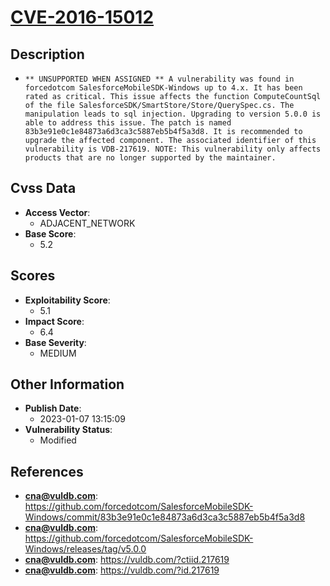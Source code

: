 
# [CVE-2016-15012](https://cve.mitre.org/cgi-bin/cvename.cgi?name=CVE-2016-15012)

## Description

- `** UNSUPPORTED WHEN ASSIGNED ** A vulnerability was found in forcedotcom SalesforceMobileSDK-Windows up to 4.x. It has been rated as critical. This issue affects the function ComputeCountSql of the file SalesforceSDK/SmartStore/Store/QuerySpec.cs. The manipulation leads to sql injection. Upgrading to version 5.0.0 is able to address this issue. The patch is named 83b3e91e0c1e84873a6d3ca3c5887eb5b4f5a3d8. It is recommended to upgrade the affected component. The associated identifier of this vulnerability is VDB-217619. NOTE: This vulnerability only affects products that are no longer supported by the maintainer.`

## Cvss Data

- **Access Vector**:
  - ADJACENT_NETWORK
- **Base Score**:
  - 5.2

## Scores

- **Exploitability Score**:
  - 5.1
- **Impact Score**:
  - 6.4
- **Base Severity**:
  - MEDIUM

## Other Information

- **Publish Date**:
  - 2023-01-07 13:15:09
- **Vulnerability Status**:
  - Modified

## References

- **cna@vuldb.com**: https://github.com/forcedotcom/SalesforceMobileSDK-Windows/commit/83b3e91e0c1e84873a6d3ca3c5887eb5b4f5a3d8
- **cna@vuldb.com**: https://github.com/forcedotcom/SalesforceMobileSDK-Windows/releases/tag/v5.0.0
- **cna@vuldb.com**: https://vuldb.com/?ctiid.217619
- **cna@vuldb.com**: https://vuldb.com/?id.217619
